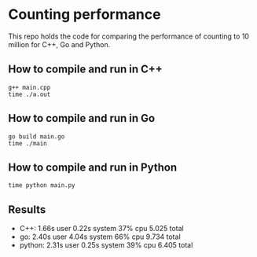 # Counting performance

This repo holds the code for comparing the performance of counting to 10 million for C++, Go and Python.

## How to compile and run in C++ 

	g++ main.cpp
	time ./a.out

## How to compile and run in Go 

	go build main.go
	time ./main
	
## How to compile and run in Python

	time python main.py
	

## Results

* C++: 1.66s user 0.22s system 37% cpu 5.025 total
* go:  2.40s user 4.04s system 66% cpu 9.734 total
* python: 2.31s user 0.25s system 39% cpu 6.405 total
